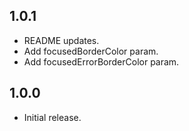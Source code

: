 ## 1.0.1

* README updates.
* Add focusedBorderColor param.
* Add focusedErrorBorderColor param.

## 1.0.0

* Initial release.
